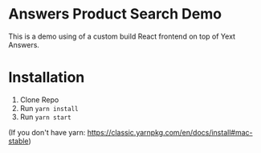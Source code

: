 # Answers Product Search Demo

This is a demo using of a custom build React frontend on top of Yext Answers.

# Installation

1. Clone Repo
2. Run `yarn install`
3. Run `yarn start`

(If you don't have yarn: https://classic.yarnpkg.com/en/docs/install#mac-stable)